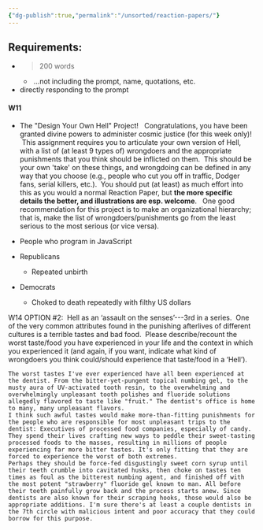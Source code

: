 ```yaml
---
{"dg-publish":true,"permalink":"/unsorted/reaction-papers/"}
---
```




## Requirements:
- >200 words
	-  ...not including the prompt, name, quotations, etc.
-  directly responding to the prompt


#### W11
- The "Design Your Own Hell" Project!   Congratulations, you have been granted divine powers to administer cosmic justice (for this week only)!  This assignment requires you to articulate your own version of Hell, with a list of (at least 9 types of) wrongdoers and the appropriate punishments that you think should be inflicted on them.  This should be your own 'take' on these things, and wrongdoing can be defined in any way that you choose (e.g., people who cut you off in traffic, Dodger fans, serial killers, etc.).  You should put (at least) as much effort into this as you would a normal Reaction Paper, but **the more specific details the better, and illustrations are esp. welcome**.   One good recommendation for this project is to make an organizational hierarchy; that is, make the list of wrongdoers/punishments go from the least serious to the most serious (or vice versa).

- People who program in JavaScript
- Republicans
	- Repeated unbirth
- Democrats
	- Choked to death repeatedly with filthy US dollars



W14
OPTION #2:  Hell as an ‘assault on the senses’---3rd in a series.  One of the very common attributes found in the punishing afterlives of different cultures is a terrible tastes and bad food.  Please describe/recount the worst taste/food you have experienced in your life and the context in which you experienced it (and again, if you want, indicate what kind of wrongdoers you think could/should experience that taste/food in a ‘Hell’).

	The worst tastes I've ever experienced have all been experienced at the dentist. From the bitter-yet-pungent topical numbing gel, to the musty aura of UV-activated tooth resin, to the overwhelming and overwhelmingly unpleasant tooth polishes and fluoride solutions allegedly flavored to taste like "fruit." The dentist's office is home to many, many unpleasant flavors.
	I think such awful tastes would make more-than-fitting punishments for the people who are responsible for most unpleasant trips to the dentist: Executives of processed food companies, especially of candy. They spend their lives crafting new ways to peddle their sweet-tasting processed foods to the masses, resulting in millions of people experiencing far more bitter tastes. It's only fitting that they are forced to experience the worst of both extremes.
	Perhaps they should be force-fed disgustingly sweet corn syrup until their teeth crumble into cavitated husks, then choke on tastes ten times as foul as the bitterest numbing agent, and finished off with the most potent "strawberry" fluoride gel known to man. All before their teeth painfully grow back and the process starts anew. Since dentists are also known for their scraping hooks, those would also be appropriate additions. I'm sure there's at least a couple dentists in the 7th circle with malicious intent and poor accuracy that they could borrow for this purpose.